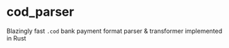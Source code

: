 # cod_parser
Blazingly fast `.cod` bank payment format parser &amp; transformer implemented in Rust
